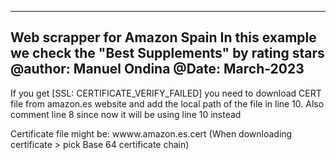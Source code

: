 ----------------------------------------
Web scrapper for Amazon Spain
In this example we check the "Best Supplements" by rating stars
@author: Manuel Ondina
@Date: March-2023		
-----------------------------------------

If you get [SSL: CERTIFICATE_VERIFY_FAILED] you need to download CERT file from amazon.es website and add the local path of the file in line 10.
Also comment line 8 since now it will be using line 10 instead

Certificate file might be: wwww.amazon.es.cert (When downloading certificate > pick Base 64 certificate chain)
